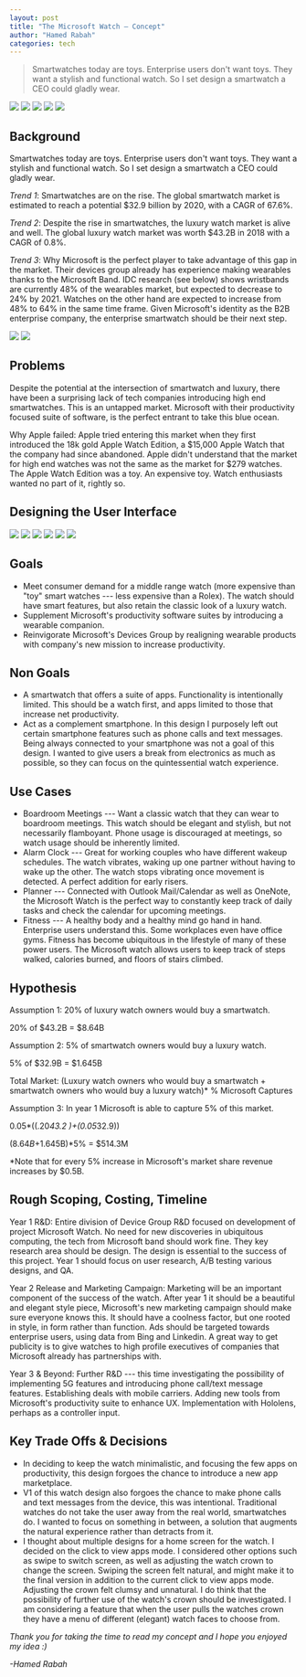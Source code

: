```yaml
---
layout: post
title: "The Microsoft Watch — Concept"
author: "Hamed Rabah"
categories: tech
---
```



> Smartwatches today are toys. Enterprise users don't want toys. They want a stylish and functional watch. So I set design a smartwatch a CEO could gladly wear.

![](https://miro.medium.com/max/1854/1*EVo5HuaQm9bwuDJLNA3gyw.png)
![](https://miro.medium.com/max/1862/1*I5H2j7PSAD7e7bC-rwv6vA.png)
![](https://miro.medium.com/max/1858/1*DCuf_c-1WZx4ry_tZxBJ5A.png)
![](https://miro.medium.com/max/1858/1*FgCniOKZ2KYiA55cXFWjkQ.png)
![](https://miro.medium.com/max/1832/1*dbHCoQeNRc74dPcjHPxzKw.png)

## Background

Smartwatches today are toys. Enterprise users don't want toys. They want a stylish and functional watch. So I set design a smartwatch a CEO could gladly wear.

*Trend 1*: Smartwatches are on the rise. The global smartwatch market is estimated to reach a potential $32.9 billion by 2020, with a CAGR of 67.6%.

*Trend 2*: Despite the rise in smartwatches, the luxury watch market is alive and well. The global luxury watch market was worth $43.2B in 2018 with a CAGR of 0.8%.

*Trend 3*: Why Microsoft is the perfect player to take advantage of this gap in the market. Their devices group already has experience making wearables thanks to the Microsoft Band. IDC research (see below) shows wristbands are currently 48% of the wearables market, but expected to decrease to 24% by 2021. Watches on the other hand are expected to increase from 48% to 64% in the same time frame. Given Microsoft's identity as the B2B enterprise company, the enterprise smartwatch should be their next step.

![](https://miro.medium.com/max/800/1*6OggTWctUBAovft9LO8WBg.jpeg)
![](https://miro.medium.com/max/800/1*30UINyNUFnZgHZqkbBWtGQ.jpeg)

## Problems

Despite the potential at the intersection of smartwatch and luxury, there have been a surprising lack of tech companies introducing high end smartwatches. This is an untapped market. Microsoft with their productivity focused suite of software, is the perfect entrant to take this blue ocean.

Why Apple failed: Apple tried entering this market when they first introduced the 18k gold Apple Watch Edition, a $15,000 Apple Watch that the company had since abandoned. Apple didn't understand that the market for high end watches was not the same as the market for $279 watches. The Apple Watch Edition was a toy. An expensive toy. Watch enthusiasts wanted no part of it, rightly so.

## Designing the User Interface


![](https://miro.medium.com/max/492/1*jzCX-vpQpMsq40uS-Q6MWw.png)
![](https://miro.medium.com/max/492/1*8Tvp-tCqowGOROFxD_8n8A.png)
![](https://miro.medium.com/max/492/1*ET6M0DLLjIS599OVf9GmGg.png)
![](https://miro.medium.com/max/492/1*32MP6t8XK5_JH4NWQ5DkvA.png)
![](https://miro.medium.com/max/492/1*eV2GzfX0zHcAy3S-1AlaLQ.png)
![](https://miro.medium.com/max/492/1*nKQf-1LC6vtwYFnIWCO2tA.png)

## Goals

-   Meet consumer demand for a middle range watch (more expensive than "toy" smart watches --- less expensive than a Rolex). The watch should have smart features, but also retain the classic look of a luxury watch.
-   Supplement Microsoft's productivity software suites by introducing a wearable companion.
-   Reinvigorate Microsoft's Devices Group by realigning wearable products with company's new mission to increase productivity.

## Non Goals

-   A smartwatch that offers a suite of apps. Functionality is intentionally limited. This should be a watch first, and apps limited to those that increase net productivity.
-   Act as a complement smartphone. In this design I purposely left out certain smartphone features such as phone calls and text messages. Being always connected to your smartphone was not a goal of this design. I wanted to give users a break from electronics as much as possible, so they can focus on the quintessential watch experience.

## Use Cases

-   Boardroom Meetings --- Want a classic watch that they can wear to boardroom meetings. This watch should be elegant and stylish, but not necessarily flamboyant. Phone usage is discouraged at meetings, so watch usage should be inherently limited.
-   Alarm Clock --- Great for working couples who have different wakeup schedules. The watch vibrates, waking up one partner without having to wake up the other. The watch stops vibrating once movement is detected. A perfect addition for early risers.
-   Planner --- Connected with Outlook Mail/Calendar as well as OneNote, the Microsoft Watch is the perfect way to constantly keep track of daily tasks and check the calendar for upcoming meetings.
-   Fitness --- A healthy body and a healthy mind go hand in hand. Enterprise users understand this. Some workplaces even have office gyms. Fitness has become ubiquitous in the lifestyle of many of these power users. The Microsoft watch allows users to keep track of steps walked, calories burned, and floors of stairs climbed.

## Hypothesis

Assumption 1: 20% of luxury watch owners would buy a smartwatch.

20% of $43.2B = $8.64B

Assumption 2: 5% of smartwatch owners would buy a luxury watch.

5% of $32.9B = $1.645B

Total Market: (Luxury watch owners who would buy a smartwatch + smartwatch owners who would buy a luxury watch)* % Microsoft Captures

Assumption 3: In year 1 Microsoft is able to capture 5% of this market.

0.05*((.20*43.2 )+(0.05*32.9))

($8.64B+$1.645B)*5% = $514.3M

*Note that for every 5% increase in Microsoft's market share revenue increases by $0.5B.

## Rough Scoping, Costing, Timeline

Year 1 R&D: Entire division of Device Group R&D focused on development of project Microsoft Watch. No need for new discoveries in ubiquitous computing, the tech from Microsoft band should work fine. They key research area should be design. The design is essential to the success of this project. Year 1 should focus on user research, A/B testing various designs, and QA.

Year 2 Release and Marketing Campaign: Marketing will be an important component of the success of the watch. After year 1 it should be a beautiful and elegant style piece, Microsoft's new marketing campaign should make sure everyone knows this. It should have a coolness factor, but one rooted in style, in form rather than function. Ads should be targeted towards enterprise users, using data from Bing and Linkedin. A great way to get publicity is to give watches to high profile executives of companies that Microsoft already has partnerships with.

Year 3 & Beyond: Further R&D --- this time investigating the possibility of implementing 5G features and introducing phone call/text message features. Establishing deals with mobile carriers. Adding new tools from Microsoft's productivity suite to enhance UX. Implementation with Hololens, perhaps as a controller input.

## Key Trade Offs & Decisions

-   In deciding to keep the watch minimalistic, and focusing the few apps on productivity, this design forgoes the chance to introduce a new app marketplace.
-   V1 of this watch design also forgoes the chance to make phone calls and text messages from the device, this was intentional. Traditional watches do not take the user away from the real world, smartwatches do. I wanted to focus on something in between, a solution that augments the natural experience rather than detracts from it.
-   I thought about multiple designs for a home screen for the watch. I decided on the click to view apps mode. I considered other options such as swipe to switch screen, as well as adjusting the watch crown to change the screen. Swiping the screen felt natural, and might make it to the final version in addition to the current click to view apps mode. Adjusting the crown felt clumsy and unnatural. I do think that the possibility of further use of the watch's crown should be investigated. I am considering a feature that when the user pulls the watches crown they have a menu of different (elegant) watch faces to choose from.

*Thank you for taking the time to read my concept and I hope you enjoyed my idea :)*

*-Hamed Rabah*
